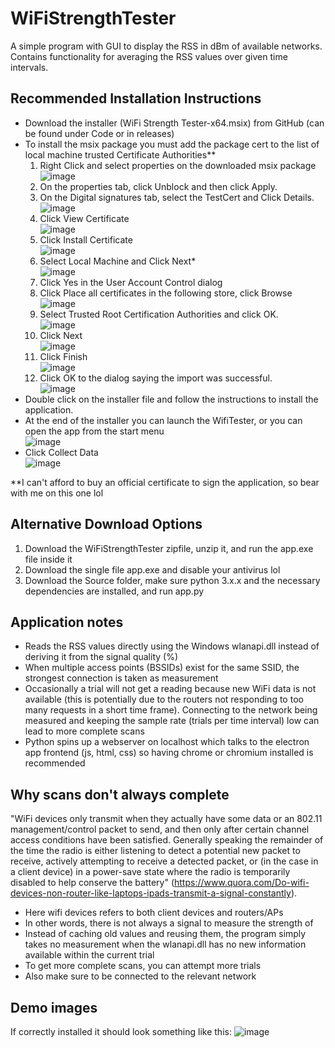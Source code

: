 # WiFiStrengthTester
A simple program with GUI to display the RSS in dBm of available networks. Contains functionality for averaging the RSS values over given time intervals.

## Recommended Installation Instructions
* Download the installer (WiFi Strength Tester-x64.msix) from GitHub (can be found under Code or in releases)
* To install the msix package you must add the package cert to the list of local machine trusted Certificate Authorities**
  1.	Right Click and select properties on the downloaded msix package
<br> ![image](https://user-images.githubusercontent.com/97496861/153541132-3f05b208-38af-4ac1-bc17-5b01214db9be.png)
  2.	On the properties tab, click Unblock and then click Apply.
  3.	On the Digital signatures tab, select the TestCert and Click Details.
<br> ![image](https://user-images.githubusercontent.com/97496861/153541341-997b87c2-5cec-486d-bbb3-43e43f7b936a.png)
  4.	Click  View Certificate
<br> ![image](https://user-images.githubusercontent.com/97496861/153541465-326f674c-50f9-4e92-ad10-9325009f14eb.png)
  5.	Click Install Certificate
<br> ![image](https://user-images.githubusercontent.com/97496861/153541485-163f3e5f-635b-46f0-8595-d334ef20cb1e.png)
  6.	Select Local Machine and Click Next*
<br> ![image](https://user-images.githubusercontent.com/97496861/153541501-a6f7b661-2cc2-4ddf-b6ff-06b36321c39e.png)
  7.	Click Yes in the User Account Control dialog
  8.	Click Place all certificates in the following store, click Browse
<br> ![image](https://user-images.githubusercontent.com/97496861/153541521-d1b59c22-2b3d-4ac5-a36d-04ec87f7ab43.png)
  9.	Select Trusted Root Certification Authorities and click OK.
<br> ![image](https://user-images.githubusercontent.com/97496861/153541561-eb5a8fe4-9dbc-445e-91fe-5f431d0fdefc.png)
  10.	Click Next
<br> ![image](https://user-images.githubusercontent.com/97496861/153541587-05aaa711-3791-4104-b29f-07884588e2c3.png)
  11.	Click Finish
<br> ![image](https://user-images.githubusercontent.com/97496861/153541613-0fa8b256-d3d1-4220-9255-5d118abdff7d.png)
  12.	Click OK to the dialog saying the import was successful.
<br> ![image](https://user-images.githubusercontent.com/97496861/153541646-5d1a0c77-6cc3-4e31-9a06-66aa48c945ec.png)
* Double click on the installer file and follow the instructions to install the application.
* At the end of the installer you can launch the WifiTester, or you can open the app from the start menu
<br> ![image](https://user-images.githubusercontent.com/97496861/153541679-70417363-6218-441c-b1d6-ed196ef11d23.png)
* Click Collect Data
<br> ![image](https://user-images.githubusercontent.com/97496861/153541702-aa14acb7-c2ed-40ff-96ac-5d015b3fa136.png)

\**I can't afford to buy an official certificate to sign the application, so bear with me on this one lol

## Alternative Download Options
1. Download the WiFiStrengthTester zipfile, unzip it, and run the app.exe file inside it
2. Download the single file app.exe and disable your antivirus lol
3. Download the Source folder, make sure python 3.x.x and the necessary dependencies are installed, and run app.py

## Application notes
* Reads the RSS values directly using the Windows wlanapi.dll instead of deriving it from the signal quality (%)
* When multiple access points (BSSIDs) exist for the same SSID, the strongest connection is taken as measurement
* Occasionally a trial will not get a reading because new WiFi data is not available (this is potentially due to the routers not responding to too many requests in a short time frame). Connecting to the network being measured and keeping the sample rate (trials per time interval) low can lead to more complete scans
* Python spins up a webserver on localhost which talks to the electron app frontend (js, html, css) so having chrome or chromium installed is recommended

## Why scans don't always complete
"WiFi devices only transmit when they actually have some data or an 802.11 management/control packet to send, and then only after certain channel access conditions have been satisfied. Generally speaking the remainder of the time the radio is either listening to detect a potential new packet to receive, actively attempting to receive a detected packet, or (in the case in a client device) in a power-save state where the radio is temporarily disabled to help conserve the battery" (https://www.quora.com/Do-wifi-devices-non-router-like-laptops-ipads-transmit-a-signal-constantly).
* Here wifi devices refers to both client devices and routers/APs
* In other words, there is not always a signal to measure the strength of
* Instead of caching old values and reusing them, the program simply takes no measurement when the wlanapi.dll has no new information available within the current trial
* To get more complete scans, you can attempt more trials
* Also make sure to be connected to the relevant network

## Demo images
If correctly installed it should look something like this:
![image](https://user-images.githubusercontent.com/97496861/153332885-59c45192-06fa-4b46-a74b-d135fa4ca40b.png)

